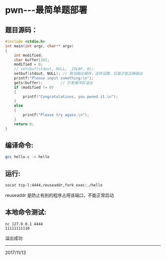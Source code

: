 # pwn---最简单题部署

## 题目源码：  
```c
#include <stdio.h>
int main(int argc, char** argv)
{
    int modified;
    char buffer[10];
    modified = 0;
    // setvbuf(stdout, NULL, _IOLBF, 0);
    setbuf(stdout, NULL); // 取消输出缓存，这样设置，后面才能正确输出
    printf("Please input something:\n");
    gets(buffer);        // 引发缓冲区溢出
    if (modified != 0)
    {
        printf("Congratulations, you pwned it.\n");
    }
    else
    {
        printf("Please try again.\n");
    }
    return 0;
}

```

## 编译命令:  
```bash
gcc hello.c -o hello
```

## 运行:  
```bash
socat tcp-l:4444,reuseaddr,fork exec:./hello
```
reuseaddr 是防止有别的程序占用该端口，不能正常启动  

## 本地命令测试:
```
nc 127.0.0.1 4444
11111111110
```
溢出成功


---
2017/11/13  
